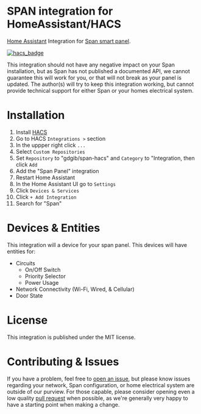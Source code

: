 # SPAN integration for HomeAssistant/HACS

[Home Assistant](https://www.home-assistant.io/) Integration for [Span smart panel](https://www.span.io/panel).

[![hacs_badge](https://img.shields.io/badge/HACS-Custom-orange.svg)](https://github.com/custom-components/hacs)

This integration should not have any negative impact on your Span installation, but as Span has not published a documented API, we cannot guarantee this will work for you, or that will not break as your panel is updated.
The author(s) will try to keep this integration working, but cannot provide technical support for either Span or your homes electrical system.

# Installation

1. Install [HACS](https://hacs.xyz/)
2. Go to HACS `Integrations >` section
3. In the uppper right click `...`
4. Select `Custom Repositories`
5. Set `Repository` to "gdgib/span-hacs" and `Category` to "Integration, then click `Add`
6. Add the "Span Panel" integration
7. Restart Home Assistant
7. In the Home Assistant UI go to `Settings`
8. Click `Devices & Services`
10. Click `+ Add Integration`
11. Search for "Span"

# Devices & Entities

This integration will a device for your span panel.
This devices will have entities for:

* Circuits
  * On/Off Switch
  * Priority Selector
  * Power Usage
* Network Connectivity (Wi-Fi, Wired, & Cellular)
* Door State

# License

This integration is published under the MIT license.

# Contributing & Issues

If you have a problem, feel free to [open an issue](https://github.com/gdgib/span-hacs/issues), but please know issues regarding your network, Span configuration, or home electrical system are outside of our purview.
For those capable, please consider opening even a low quality [pull request](https://github.com/gdgib/span-hacs/pulls) when possible, as we're generally very happy to have a starting point when making a change.
